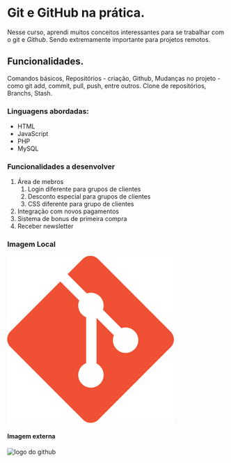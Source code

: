 # **Git e GitHub na prática.**

Nesse curso, aprendi muitos conceitos interessantes para se trabalhar com o git e _Github_. Sendo extremamente importante para projetos remotos.

## **Funcionalidades.**

Comandos básicos,
Repositórios - criação, 
Github,
Mudanças no projeto - como git add, commit, pull, push, entre outros.
Clone de repositórios,
Branchs,
Stash.

### **Linguagens abordadas:**

* HTML
* JavaScript
* PHP
* MySQL

### **Funcionalidades a desenvolver**

1. Área de mebros
    1. Login diferente para grupos de clientes
    2. Desconto especial para grupos de clientes
    3. CSS diferente para grupo de clientes
2. Integração com novos pagamentos
3. Sistema de bonus de primeira compra
4. Receber newsletter 

### **Imagem Local**




![logo do git](projeto/img/Git-Icon-1788C.png)


#### **Imagem externa**


![logo do github](https://www.google.com/url?sa=i&url=https%3A%2F%2Fwww.stickpng.com%2Fpt-br%2Fimg%2Ficones-logos-emojis%2Fempresas-tecnicas%2Fgithub-paisagem-do-logotipo-preto&psig=AOvVaw3dzQNW60WQXnq_zE1wrN1W&ust=1712680034726000&source=images&cd=vfe&opi=89978449&ved=0CBIQjRxqFwoTCJDIhuyEs4UDFQAAAAAdAAAAABAE)



